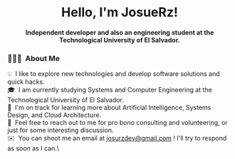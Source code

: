 <h1 align="center">Hello, I'm JosueRz!</h1>
<h4 align="center">Independent developer and also an engineering student at the Technological University of El Salvador.

  
### 👨🏻‍💻 &nbsp;About Me

💡 &nbsp;I like to explore new technologies and develop software solutions and quick hacks.\
🎓 &nbsp;I am currently studying Systems and Computer Engineering at the Technological University of El Salvador.\
🌱 &nbsp;I'm on track for learning more about Artificial Intelligence, Systems Design, and Cloud Architecture.\
💬 &nbsp;Feel free to reach out to me for pro bono consulting and volunteering, or just for some interesting discussion.\
✉️ &nbsp;You can shoot me an email at josurzdev@gmail.com ! I'll try to respond as soon as I can.\


